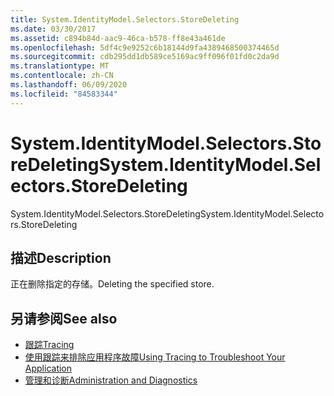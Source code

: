 ```yaml
---
title: System.IdentityModel.Selectors.StoreDeleting
ms.date: 03/30/2017
ms.assetid: c894b84d-aac9-46ca-b578-ff8e43a461de
ms.openlocfilehash: 5df4c9e9252c6b18144d9fa4389468500374465d
ms.sourcegitcommit: cdb295dd1db589ce5169ac9ff096f01fd0c2da9d
ms.translationtype: MT
ms.contentlocale: zh-CN
ms.lasthandoff: 06/09/2020
ms.locfileid: "84583344"
---
```

# <a name="systemidentitymodelselectorsstoredeleting"></a><span data-ttu-id="01308-102">System.IdentityModel.Selectors.StoreDeleting</span><span class="sxs-lookup"><span data-stu-id="01308-102">System.IdentityModel.Selectors.StoreDeleting</span></span>
<span data-ttu-id="01308-103">System.IdentityModel.Selectors.StoreDeleting</span><span class="sxs-lookup"><span data-stu-id="01308-103">System.IdentityModel.Selectors.StoreDeleting</span></span>  
  
## <a name="description"></a><span data-ttu-id="01308-104">描述</span><span class="sxs-lookup"><span data-stu-id="01308-104">Description</span></span>  
 <span data-ttu-id="01308-105">正在删除指定的存储。</span><span class="sxs-lookup"><span data-stu-id="01308-105">Deleting the specified store.</span></span>  
  
## <a name="see-also"></a><span data-ttu-id="01308-106">另请参阅</span><span class="sxs-lookup"><span data-stu-id="01308-106">See also</span></span>

- [<span data-ttu-id="01308-107">跟踪</span><span class="sxs-lookup"><span data-stu-id="01308-107">Tracing</span></span>](index.md)
- [<span data-ttu-id="01308-108">使用跟踪来排除应用程序故障</span><span class="sxs-lookup"><span data-stu-id="01308-108">Using Tracing to Troubleshoot Your Application</span></span>](using-tracing-to-troubleshoot-your-application.md)
- [<span data-ttu-id="01308-109">管理和诊断</span><span class="sxs-lookup"><span data-stu-id="01308-109">Administration and Diagnostics</span></span>](../index.md)

